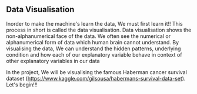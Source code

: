 ## Data Visualisation

Inorder to make the machine's learn the data, We must first learn it!! This process in short is called the data visualisation. Data visualisation shows the non-alphanumerical face of the data. We often see the numerical or alphanumerical form of data which human brain cannot understand. By visualising the data, We can understand the hidden patterns, underlying condition and how each of our explanatory variable behave in context of other explanatory variables in our data

In the project, We will be visualising the famous Haberman cancer survival dataset (https://www.kaggle.com/gilsousa/habermans-survival-data-set). Let's begin!!!
